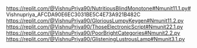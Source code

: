 https://replit.com/@VishnuPriya90/NutritiousBlindMonotone#Nmunit11.1.py# Vishnupriya_AFCDA90E6EC3031BE5C4E73A921B482C
https://replit.com/@VishnuPriya90/GloriousLumpyKeygen#Nmunit11.2.py
https://replit.com/@VishnuPriya90/ThoseElectronicScript#Nmunit22.1.py
https://replit.com/@VishnuPriya90/PoorBrightCategories#Nmunit2.2.py
https://replit.com/@VishnuPriya90/GlisteningLustrousLamp#Nmunit3.1.py
